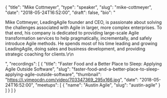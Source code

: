 {
  "title": "Mike Cottmeyer",
  "type": "speaker",
  "slug": "mike-cottmeyer",
  "date": "2018-05-24T16:52:00",
  "draft": false,
  "bio": "<p>Mike Cottmeyer, LeadingAgile founder and CEO, is passionate about solving the challenges associated with Agile in larger, more complex enterprises. To that end, his company is dedicated to providing large-scale Agile transformation services to help pragmatically, incrementally, and safely introduce Agile methods. He spends most of his time leading and growing LeadingAgile, doing sales and business development, and providing strategic coaching for clients.\r\n</p>",
  "recordings": [
    {
      "title": "Faster Food and a Better Place to Sleep: Applying Agile Outside Software",
      "slug": "faster-food-and-a-better-place-to-sleep-applying-agile-outside-software",
      "thumbnail": "https://i.vimeocdn.com/video/703347369_295x166.jpg",
      "date": "2018-05-24T16:52:00",
      "meetups": [
        {
          "name": "Austin Agile",
          "slug": "austin-agile"
        }
      ]
    }
  ]
}